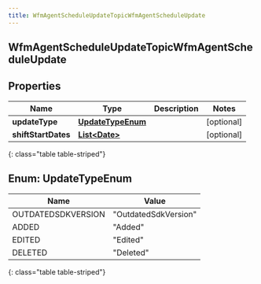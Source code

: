 ```yaml
---
title: WfmAgentScheduleUpdateTopicWfmAgentScheduleUpdate
---
```


## WfmAgentScheduleUpdateTopicWfmAgentScheduleUpdate

## Properties

| Name                | Type                                                 | Description | Notes      |
| ------------------- | ---------------------------------------------------- | ----------- | ---------- |
| **updateType**      | [**UpdateTypeEnum**](#UpdateTypeEnum)<!---->         |             | [optional] |
| **shiftStartDates** | <!----><!---->[**List&lt;Date&gt;**](Date.md)<!----> |             | [optional] |

{: class="table table-striped"}

<a name="UpdateTypeEnum"></a>

## Enum: UpdateTypeEnum

| Name               | Value                          |
| ------------------ | ------------------------------ |
| OUTDATEDSDKVERSION | &quot;OutdatedSdkVersion&quot; |
| ADDED              | &quot;Added&quot;              |
| EDITED             | &quot;Edited&quot;             |
| DELETED            | &quot;Deleted&quot;            |

{: class="table table-striped"}
